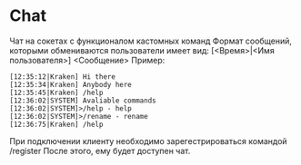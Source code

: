 # Chat
Чат на сокетах с функционалом кастомных команд
Формат сообщений, которыми обмениваются пользователи имеет вид:
[<Время>|<Имя пользователя>] <Сообщение>
Пример:
```
[12:35:12|Kraken] Hi there
[12:35:34|Kraken] Anybody here
[12:35:45|Kraken] /help
[12:36:02|SYSTEM] Avaliable commands 
[12:36:02|SYSTEM]>/help - help
[12:36:02|SYSTEM]>/rename - rename
[12:36:75|Kraken] /help

```
При подключении клиенту необходимо зарегестрироваться командой /register
После этого, ему будет доступен чат.
